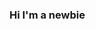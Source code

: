 ### Hi I'm a newbie

<!--
**Nhatanh565/Nhatanh565** is a ✨ _special_ ✨ repository because its `README.md` (this file) appears on your GitHub profile.

Here are some ideas to get you started:

- 🔭 I’m currently working on Microscope
- 🌱 I’m currently learning Spicy leaves
- 👯 I’m looking to collaborate on dance
- 🤔 I’m looking for help with hm
- 💬 Ask me about Message
- 📫 How to reach me: post office
- 😄 Pronouns: Laugh
- ⚡ Fun fact: Thunder set
-->
